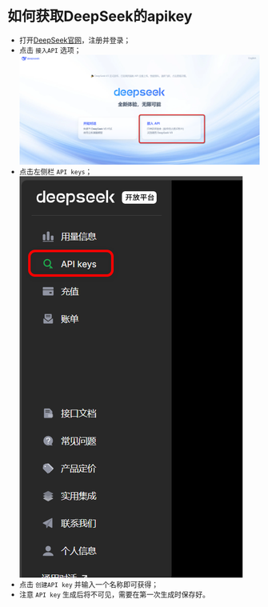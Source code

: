 # 如何获取DeepSeek的apikey

- 打开[DeepSeek官网](https://www.deepseek.com/)，注册并登录；
- 点击 `接入API` 选项；
![点击接入API选项](./img/step1.png "点击接入API选项")
- 点击左侧栏 `API keys`；
![点击API keys](./img/step2.png "点击API keys")
- 点击 `创建API key` 并输入一个名称即可获得；
- 注意 `API key` 生成后将不可见，需要在第一次生成时保存好。

